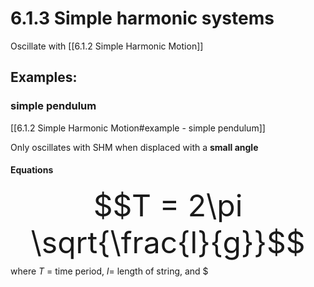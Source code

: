 # 6.1.3 Simple harmonic systems
Oscillate with [[6.1.2 Simple Harmonic Motion]]


## Examples:

### simple pendulum 
[[6.1.2 Simple Harmonic Motion#example - simple pendulum]]

Only oscillates with SHM when displaced with a **small angle**

#### Equations

<font size = "8">$$T = 2\pi \sqrt{\frac{l}{g}}$$</font>
where $T$ = time period, $l$= length of string, and $